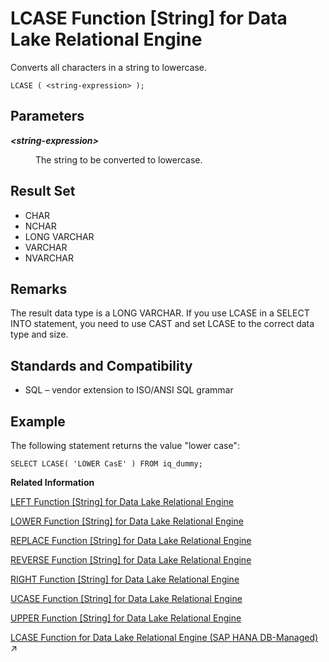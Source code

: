 <!-- loioa55c82d484f210158fe3bfeba4f0e0bd -->

# LCASE Function \[String\] for Data Lake Relational Engine

Converts all characters in a string to lowercase.



```
LCASE ( <string-expression> );
```



<a name="loioa55c82d484f210158fe3bfeba4f0e0bd__LCASE_parm1"/>

## Parameters


<dl>
<dt><b>

*<string-expression\>*

</b></dt>
<dd>

The string to be converted to lowercase.



</dd>
</dl>



<a name="loioa55c82d484f210158fe3bfeba4f0e0bd__LCASE_returns1"/>

## Result Set

-   CHAR
-   NCHAR
-   LONG VARCHAR
-   VARCHAR
-   NVARCHAR



<a name="loioa55c82d484f210158fe3bfeba4f0e0bd__LCASE_remarks1"/>

## Remarks

The result data type is a LONG VARCHAR. If you use LCASE in a SELECT INTO statement, you need to use CAST and set LCASE to the correct data type and size.



<a name="loioa55c82d484f210158fe3bfeba4f0e0bd__LCASE_standards1"/>

## Standards and Compatibility

-   SQL – vendor extension to ISO/ANSI SQL grammar



<a name="loioa55c82d484f210158fe3bfeba4f0e0bd__LCASE_example1"/>

## Example

The following statement returns the value "lower case":

```
SELECT LCASE( 'LOWER CasE' ) FROM iq_dummy;
```

**Related Information**  


[LEFT Function \[String\] for Data Lake Relational Engine](left-function-string-for-data-lake-relational-engine-a55d883.md "Returns a specified number of characters from the beginning of a string.")

[LOWER Function \[String\] for Data Lake Relational Engine](lower-function-string-for-data-lake-relational-engine-a561324.md "Converts all characters in a string to lowercase.")

[REPLACE Function \[String\] for Data Lake Relational Engine](replace-function-string-for-data-lake-relational-engine-a579952.md "Replaces all occurrences of a substring with another substring.")

[REVERSE Function \[String\] for Data Lake Relational Engine](reverse-function-string-for-data-lake-relational-engine-a57a972.md "Takes one argument as an input of type BINARY or STRING and returns the specified string with characters listed in reverse order.")

[RIGHT Function \[String\] for Data Lake Relational Engine](right-function-string-for-data-lake-relational-engine-a57b364.md "Returns the rightmost characters of a string.")

[UCASE Function \[String\] for Data Lake Relational Engine](ucase-function-string-for-data-lake-relational-engine-a58c382.md "Converts all characters in a string to uppercase.")

[UPPER Function \[String\] for Data Lake Relational Engine](upper-function-string-for-data-lake-relational-engine-a58cbc0.md "Converts all characters in a string to uppercase.")

[LCASE Function for Data Lake Relational Engine (SAP HANA DB-Managed)](https://help.sap.com/viewer/a898e08b84f21015969fa437e89860c8/2023_4_QRC/en-US/d968d3bd4e5c4662962a776072f95601.html "Converts all characters in a string to lowercase.") :arrow_upper_right:

